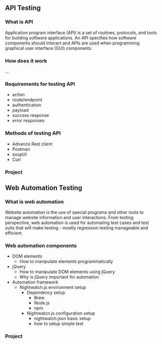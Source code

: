 ## API Testing
### What is API
Application program interface (API) is a set of routines, protocols, and tools for building software applications. An API specifies how software components should interact and APIs are used when programming graphical user interface (GUI) components.
### How does it work
...

### Requirements for testing API
- action
- route/endpoint
- authentication
- payload
- success response
- error responses

### Methods of testing API
- Advance Rest client
- Postman
- soupUI
- Curl

### Project

## Web Automation Testing
### What is web automation
Website automation is the use of special programs and other tools to manage website information and user interactions. From testing perspective, web automation is used for automating test cases and test suits that will make testing - mostly regression testing manageable and efficient. 

### Web automation components
- DOM elements
  - How to manipulate elements programmatically
- jQuery
  - How to manipulate DOM elements using jQuery
  - Why is jQuery important for automation
- Automation framework
  - Nightwatch.js environment setup
    - Dependency setup
      - Brew
      - Node.js
      - npm
    - Nightwatcn.js configuration setup
      - nightwatch.json basic setup
      - how to setup simple test
### Project


